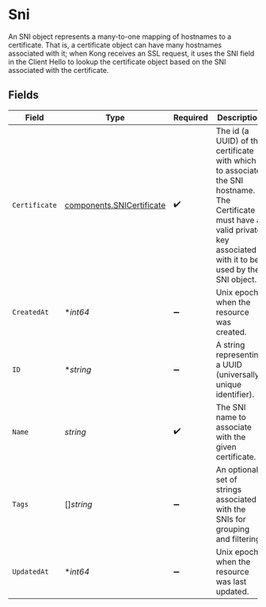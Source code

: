 # Sni

An SNI object represents a many-to-one mapping of hostnames to a certificate. That is, a certificate object can have many hostnames associated with it; when Kong receives an SSL request, it uses the SNI field in the Client Hello to lookup the certificate object based on the SNI associated with the certificate.


## Fields

| Field                                                                                                                                                                       | Type                                                                                                                                                                        | Required                                                                                                                                                                    | Description                                                                                                                                                                 |
| --------------------------------------------------------------------------------------------------------------------------------------------------------------------------- | --------------------------------------------------------------------------------------------------------------------------------------------------------------------------- | --------------------------------------------------------------------------------------------------------------------------------------------------------------------------- | --------------------------------------------------------------------------------------------------------------------------------------------------------------------------- |
| `Certificate`                                                                                                                                                               | [components.SNICertificate](../../models/components/snicertificate.md)                                                                                                      | :heavy_check_mark:                                                                                                                                                          | The id (a UUID) of the certificate with which to associate the SNI hostname. The Certificate must have a valid private key associated with it to be used by the SNI object. |
| `CreatedAt`                                                                                                                                                                 | **int64*                                                                                                                                                                    | :heavy_minus_sign:                                                                                                                                                          | Unix epoch when the resource was created.                                                                                                                                   |
| `ID`                                                                                                                                                                        | **string*                                                                                                                                                                   | :heavy_minus_sign:                                                                                                                                                          | A string representing a UUID (universally unique identifier).                                                                                                               |
| `Name`                                                                                                                                                                      | *string*                                                                                                                                                                    | :heavy_check_mark:                                                                                                                                                          | The SNI name to associate with the given certificate.                                                                                                                       |
| `Tags`                                                                                                                                                                      | []*string*                                                                                                                                                                  | :heavy_minus_sign:                                                                                                                                                          | An optional set of strings associated with the SNIs for grouping and filtering.                                                                                             |
| `UpdatedAt`                                                                                                                                                                 | **int64*                                                                                                                                                                    | :heavy_minus_sign:                                                                                                                                                          | Unix epoch when the resource was last updated.                                                                                                                              |